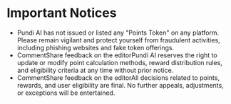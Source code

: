 # Important Notices

* Pundi AI has not issued or listed any "Points Token" on any platform. Please remain vigilant and protect yourself from fraudulent activities, including phishing websites and fake token offerings.
* CommentShare feedback on the editorPundi AI reserves the right to update or modify point calculation methods, reward distribution rules, and eligibility criteria at any time without prior notice.
* CommentShare feedback on the editorAll decisions related to points, rewards, and user eligibility are final. No further appeals, adjustments, or exceptions will be entertained.
